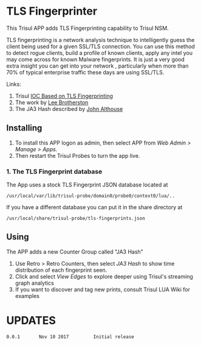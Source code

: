 # TLS Fingerprinter

This Trisul APP adds TLS Fingerprinting capability to Trisul NSM. 

TLS fingerprinting is a network analysis technique to intelligently guess the client being used for a given SSL/TLS connection.  You can use this method to detect rogue clients, build a profile of known clients, apply any intel you may come across for known Malware fingerprints. It is just a very good extra insight you can get into your network , particularly when more than 70% of typical enterprise traffic  these days are using SSL/TLS. 


Links:
1. Trisul [IOC Based on TLS Fingerprinting](https://github.com/trisulnsm/trisul-scripts/tree/master/lua/frontend_scripts/reassembly/ja3)
2. The work by [Lee Brotherston](https://github.com/synackpse/tls-fingerprinting)
3. The JA3 Hash described by [John Althouse](https://github.com/salesforce/ja3) 


## Installing 

1. To install this APP logon as admin, then select APP from _Web Admin > Manage > Apps._
2. Then restart the Trisul Probes to turn the app live.



### 1. The TLS Fingerprint database 

The App uses a stock TLS Fingerprint JSON database located at 

````
/usr/local/var/lib/trisul-probe/domain0/probe0/context0/lua/..
````

If you have a different database you can put it in the share directory at

````
/usr/local/share/trisul-probe/tls-fingerprints.json 
````

## Using 

The APP adds a new Counter Group called "JA3 Hash"

1. Use Retro > Retro Counters, then select _JA3 Hash_  to show time distribution of each fingerprint seen.
2. Click and select _View Edges_ to explore deeper using Trisul's streaming graph analytics 
3. If you want to discover and tag new prints, consult Trisul LUA Wiki for examples 

UPDATES
=======

````
0.0.1		Nov 10 2017			Initial release 
````


